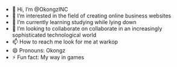 - 👋 Hi, I’m @OkongzINC
- 👀 I’m interested in the field of creating online business websites
- 🌱 I’m currently learning studying while lying down 
- 💞️ I’m looking to collaborate on collaborate in an increasingly sophisticated technological world 
- 📫 How to reach me look for me at warkop 
- 😄 Pronouns: Okongz
- ⚡ Fun fact: My way in games

<!---
OkongzINC/OkongzINC is a ✨ special ✨ repository because its `README.md` (this file) appears on your GitHub profile.
You can click the Preview link to take a look at your changes.
--->
